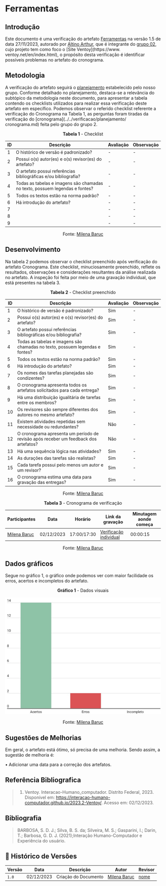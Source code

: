 # Ferramentas

## Introdução

Este documento é uma verificação do artefato [Ferramentas](../../planejamento/cronograma.md) na versão
1.5 de data 27/11/2023, autorado por [Altino Arthur](https://github.com/Mayara-tech), que é integrante
do [grupo 02](https://github.com/), cujo projeto tem como foco o [Site Ventoy](https://www.
ventoy.net/en/index.html), o propósito desta verificação é identificar possíveis problemas no artefato
do cronograma. 

## Metodologia

A verificação do artefato seguirá o [planejamento](../../verificacao/planejamendoDaVerificacao.md) estabelecido
pelo nosso grupo. Conforme detalhado no planejamento, destaca-se a relevância do subtópico da metodologia
neste documento, para apresentar a tabela contendo os checklists utilizados para realizar essa verificação
deste artefato em específico. Podemos observar o referido checklist referente a verificação do Cronograma
na Tabela 1, as perguntas foram tiradas da verificação do [cronograma](../../verificacao/planejamento/
cronograma.md) feita pelo grupo do grupo 2.

<center>

**Tabela 1** - Checklist

| ID | Descrição                                                                           | Avaliação  | Observação |
|----|-------------------------------------------------------------------------------------|------------|------------|
| 1  | O histórico de versão é padronizado?                                                |      -     |     -      |
| 2  | Possui o(s) autor(es) e o(s) revisor(es) do artefato?                               |      -     |     -      |
| 3  | O artefato possui referências bibliográficas e/ou bibliografia?                     |      -     |     -      |
| 4  | Todas as tabelas e imagens são chamadas no texto, possuem legendas e fontes?        |      -     |     -      |
| 5  | Todos os textos estão na norma padrão?                                              |      -     |     -      |
| 6  | Há introdução do artefato?                                                          |      -     |     -      |
| 7  | |      -     |     -      |  
| 8  | |      -     |     -      |
| 9  | |      -     |     -      |

Fonte: [Milena Baruc](https://github.com/MilenaBaruc)

</center>

## Desenvolvimento 

Na tabela 2 podemos observar o checklist preenchido após verificação do artefato Cronograma. Este checklist, minuciosamente preenchido, reflete os resultados, observações e considerações resultantes da análise realizada no artefato. A inspeção foi feita por meio de uma gravação individual, que está presentes na tabela 3.

<center>

**Tabela 2** - Checklist preenchido

| ID | Descrição                                                                           | Avaliação  | Observação |
|----|-------------------------------------------------------------------------------------|------------|------------|
| 1  | O histórico de versão é padronizado?                                                | Sim |     -      |
| 2  | Possui o(s) autor(es) e o(s) revisor(es) do artefato?                               | Sim |     -      |
| 3  | O artefato possui referências bibliográficas e/ou bibliografia?                     | Sim |     -      |
| 4  | Todas as tabelas e imagens são chamadas no texto, possuem legendas e fontes?        | Sim |     -      |
| 5  | Todos os textos estão na norma padrão?                                              | Sim |     -      |
| 6  | Há introdução do artefato?                                                          | Sim |     -      |
| 7  | Os nomes das tarefas planejadas são condizentes?                                    | Sim |     -      |  
| 8  | O cronograma apresenta todos os artefatos solicitados para cada entrega?            | Sim |     -      |
| 9  | Há uma distribuição igualitária de tarefas entre os membros?                        | Sim |     -      |
| 10 | Os revisores são sempre diferentes dos autores no mesmo artefato?                   | Sim |     -      |
| 11 | Existem atividades repetidas sem necessidade ou redundantes?                        | Não |     -      |
| 12 | O cronograma apresenta um período de revisão após receber um feedback dos artefatos?| Não |     -      |
| 13 | Há uma sequência lógica nas atividades?                                             | Sim |     -      |
| 14 | As durações das tarefas são realistas?                                              | Sim |     -      |
| 15 | Cada tarefa possui pelo menos um autor e um revisor?                                | Sim |     -      |
| 16 | O cronograma estima uma data para gravação das entregas?                            | Sim |     -      |

Fonte: [Milena Baruc](https://github.com/MilenaBaruc)

**Tabela 3** - Cronograma de verificação

| Participantes | Data | Horário | Link da gravação | Minutagem aonde começa |
| -------------------------------------------------------------------------------------------- | ---------- | ----- | ------------------- | ------------- |
| [Milena Baruc](https://github.com/MilenaBaruc)                                               | 02/12/2023 | 17:00/17:30 | [Verificação individual](https://youtu.be/hrXHrD7gICk)       | 00:00:15 |

Fonte: [Milena Baruc](https://github.com/MilenaBaruc) 

</center>

## Dados gráficos

Segue no gráfico 1, o gráfico onde podemos ver com maior facilidade os erros, acertos e incompletos do artefato.

<center>

**Gráfico 1** - Dados visuais

![Gráfico Especificação Suplementar](../../assets/graficosMilena/grafico_cronograma.jpg)

Fonte: [Milena Baruc](https://github.com/MilenaBaruc)

</center>

## Sugestões de Melhorias

Em geral, o artefato está ótimo, só precisa de uma melhoria. Sendo assim, a sugestão de melhoria é:

• Adicionar uma data para a correção dos artefatos.

## Referência Bibliografica

> 1. Ventoy. Interacao-Humano_computador. Distrito Federal, 2023. Disponível em: <https://interacao-humano-computador.github.io/2023.2-Ventoy/>. Acesso em: 02/12/2023.

## Bibliografia

> BARBOSA, S. D. J.; Silva, B. S. da; Silveira, M. S.; Gasparini, I.; Darin, T.; Barbosa, G. D. J. (2021);Interação Humano-Computador e Experiência do usuário.

## 📑 Histórico de Versões

| Versão | Data       | Descrição                                       | Autor                                          | Revisor                                      |
| ------ | ---------- | ----------------------------------------------- | -----------------------------------------------| ---------------------------------------------|
| `1.0`  | 02/12/2023 | Criação do Documento | [Milena Baruc](https://github.com/MilenaBaruc)  | [nome](https://github.com/)| 
